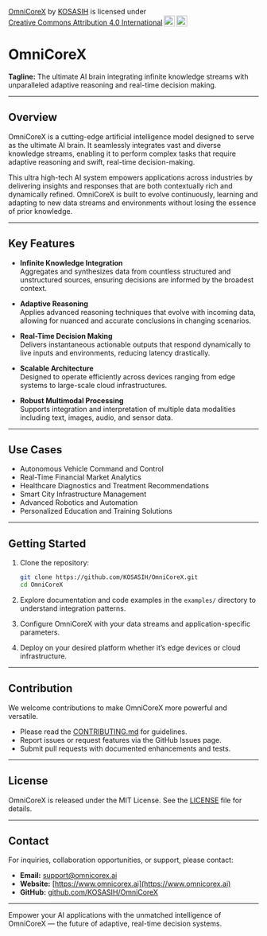 <p xmlns:cc="http://creativecommons.org/ns#" xmlns:dct="http://purl.org/dc/terms/"><a property="dct:title" rel="cc:attributionURL" href="https://github.com/KOSASIHOmniCoreX">OmniCoreX</a> by <a rel="cc:attributionURL dct:creator" property="cc:attributionName" href="https://www.linkedin.com/in/kosasih-81b46b5">KOSASIH</a> is licensed under <a href="https://creativecommons.org/licenses/by/4.0/?ref=chooser-v1" target="_blank" rel="license noopener noreferrer" style="display:inline-block;">Creative Commons Attribution 4.0 International<img style="height:22px!important;margin-left:3px;vertical-align:text-bottom;" src="https://mirrors.creativecommons.org/presskit/icons/cc.svg?ref=chooser-v1" alt=""><img style="height:22px!important;margin-left:3px;vertical-align:text-bottom;" src="https://mirrors.creativecommons.org/presskit/icons/by.svg?ref=chooser-v1" alt=""></a></p>

# OmniCoreX

**Tagline:** The ultimate AI brain integrating infinite knowledge streams with unparalleled adaptive reasoning and real-time decision making.

---

## Overview

OmniCoreX is a cutting-edge artificial intelligence model designed to serve as the ultimate AI brain. It seamlessly integrates vast and diverse knowledge streams, enabling it to perform complex tasks that require adaptive reasoning and swift, real-time decision-making.

This ultra high-tech AI system empowers applications across industries by delivering insights and responses that are both contextually rich and dynamically refined. OmniCoreX is built to evolve continuously, learning and adapting to new data streams and environments without losing the essence of prior knowledge.

---

## Key Features

- **Infinite Knowledge Integration**  
  Aggregates and synthesizes data from countless structured and unstructured sources, ensuring decisions are informed by the broadest context.

- **Adaptive Reasoning**  
  Applies advanced reasoning techniques that evolve with incoming data, allowing for nuanced and accurate conclusions in changing scenarios.

- **Real-Time Decision Making**  
  Delivers instantaneous actionable outputs that respond dynamically to live inputs and environments, reducing latency drastically.

- **Scalable Architecture**  
  Designed to operate efficiently across devices ranging from edge systems to large-scale cloud infrastructures.

- **Robust Multimodal Processing**  
  Supports integration and interpretation of multiple data modalities including text, images, audio, and sensor data.

---

## Use Cases

- Autonomous Vehicle Command and Control  
- Real-Time Financial Market Analytics  
- Healthcare Diagnostics and Treatment Recommendations  
- Smart City Infrastructure Management  
- Advanced Robotics and Automation  
- Personalized Education and Training Solutions

---

## Getting Started

1. Clone the repository:
    ```bash
    git clone https://github.com/KOSASIH/OmniCoreX.git
    cd OmniCoreX
    ```

2. Explore documentation and code examples in the `examples/` directory to understand integration patterns.

3. Configure OmniCoreX with your data streams and application-specific parameters.

4. Deploy on your desired platform whether it’s edge devices or cloud infrastructure.

---

## Contribution

We welcome contributions to make OmniCoreX more powerful and versatile.

- Please read the [CONTRIBUTING.md](CONTRIBUTING.md) for guidelines.
- Report issues or request features via the GitHub Issues page.
- Submit pull requests with documented enhancements and tests.

---

## License

OmniCoreX is released under the MIT License. See the [LICENSE](LICENSE) file for details.

---

## Contact

For inquiries, collaboration opportunities, or support, please contact:

- **Email:** support@omnicorex.ai  
- **Website:** [https://www.omnicorex.ai](https://www.omnicorex.ai)  
- **GitHub:** [github.com/KOSASIH/OmniCoreX](https://github.com/KOSASIH/OmniCoreX)

---

Empower your AI applications with the unmatched intelligence of OmniCoreX — the future of adaptive, real-time decision systems.
